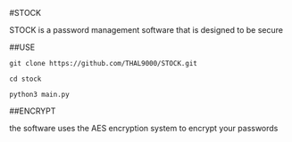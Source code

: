 #STOCK

STOCK is a password management software that is designed to be secure

##USE

```
git clone https://github.com/THAL9000/STOCK.git

cd stock

python3 main.py

```

##ENCRYPT

the software uses the AES encryption system to encrypt your passwords